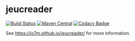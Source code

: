 jeucreader
===

[![Build Status](https://travis-ci.org/io7m/jeucreader.svg?branch=master)](https://travis-ci.org/io7m/jeucreader)
[![Maven Central](https://maven-badges.herokuapp.com/maven-central/com.io7m.jeucreader/io7m-jeucreader/badge.png)](https://maven-badges.herokuapp.com/maven-central/com.io7m.jeucreader/io7m-jeucreader)
[![Codacy Badge](https://api.codacy.com/project/badge/Grade/5e8b3ea1007d46408b44bb7ef3e6cc0b)](https://www.codacy.com/app/github_79/jeucreader?utm_source=github.com&amp;utm_medium=referral&amp;utm_content=io7m/jeucreader&amp;utm_campaign=Badge_Grade)

See https://io7m.github.io/jeucreader/ for more information.
